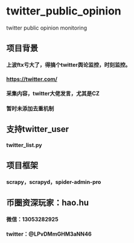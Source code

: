 # twitter_public_opinion
twitter public opinion monitoring


## 项目背景
#### 上波ftx亏大了，得搞个twitter舆论监控，时刻监控。
#### https://twitter.com/
#### 采集内容，twitter大佬发言，尤其是CZ
#### 暂时未添加去重机制


## 支持twitter_user
#### twitter_list.py


## 项目框架
#### scrapy，scrapyd，spider-admin-pro


## 币圈资深玩家：hao.hu
#### 微信：13053282925
#### twitter：@LPvDMmGHM3aNN46
